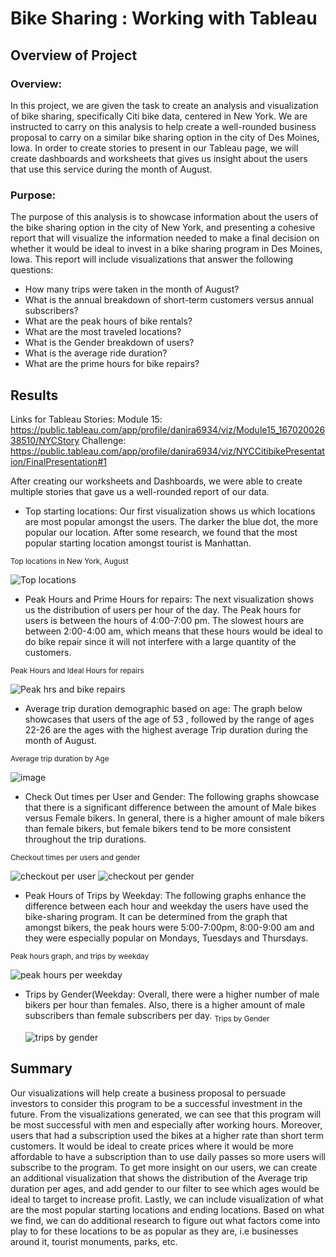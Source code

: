 # Bike Sharing : Working with Tableau

## Overview of Project

### Overview:
In this project, we are given the task to create an analysis and visualization of bike sharing, specifically Citi bike data, centered in New York. We are instructed to carry on this analysis to help create a well-rounded business proposal to carry on a similar bike sharing option in the city of Des Moines, Iowa. In order to create stories to present in our Tableau page, we will create dashboards and worksheets that gives us insight about the users that use this service during the month of August.

### Purpose:
The purpose of this analysis is to showcase information about the users of the bike sharing option in the city of New York,  and presenting a cohesive report that will visualize the information needed to make a final decision on whether it would be ideal to invest in a bike sharing program in Des Moines, Iowa. This report will include visualizations that answer the following questions:

- How many trips were taken in the month of August?
- What is the annual breakdown of short-term customers versus annual subscribers?
- What are the peak hours of bike rentals?
- What are the most traveled locations?
- What is the Gender breakdown of users?
- What is the average ride duration?
- What are the prime hours for bike repairs?

## Results

Links for Tableau Stories:
Module 15: https://public.tableau.com/app/profile/danira6934/viz/Module15_16702002638510/NYCStory
Challenge: https://public.tableau.com/app/profile/danira6934/viz/NYCCitibikePresentation/FinalPresentation#1

After creating our worksheets and Dashboards, we were able to create multiple stories that gave us a well-rounded report of our data.

- Top starting locations: Our first visualization shows us which locations are most popular amongst the users. The darker the blue dot, the more popular our location. After some research, we found that the most popular starting location amongst tourist is Manhattan.

<sub> Top locations in New York, August <sub>
  
![Top locations](https://user-images.githubusercontent.com/111034667/207223228-eda6f464-ccb7-4321-bfbf-74218075c3c7.png)
  
- Peak Hours and Prime Hours for repairs: The next visualization shows us the distribution of users per hour of the day. The Peak hours for users is between the hours of 4:00-7:00 pm. The slowest hours are between 2:00-4:00 am, which means that these hours would be ideal to do bike repair since it will not interfere with a large quantity of the customers.
  
<sub>Peak Hours and Ideal Hours for repairs<sub>
  
 ![Peak hrs and bike repairs](https://user-images.githubusercontent.com/111034667/207223729-56ee0152-d23c-45bb-a908-03830fedb5f1.png)

- Average trip duration demographic based on age:
 The graph below showcases that users of the age of 53 , followed by the range of ages 22-26 are the ages with the highest average Trip duration during the month of August.
  
 <sub> Average trip duration by Age<sub>
   
 ![image](https://user-images.githubusercontent.com/111034667/207224075-3803829b-1b14-4bb6-934f-8f7511424401.png)

 - Check Out times per User and Gender:
The following graphs showcase that there is a significant difference between the amount of Male bikes versus Female bikers. In general, there is a higher amount of male bikers than female bikers, but female bikers tend to be more consistent throughout the trip durations.

 <sub> Checkout times per users and gender<sub>
   
   ![checkout per user](https://user-images.githubusercontent.com/111034667/207224534-a558b757-c000-4730-8eee-1643a127197d.png)
![checkout per gender](https://user-images.githubusercontent.com/111034667/207224553-2905c7dc-4e70-4590-a125-6bacb1d538d5.png)

 - Peak Hours of Trips by Weekday:
The following graphs enhance the difference between each hour and weekday the users have used the bike-sharing program. It can be determined from the graph that amongst bikers, the peak hours were 5:00-7:00pm, 8:00-9:00 am and they were especially popular on Mondays, Tuesdays and Thursdays.
 
 <sub> Peak hours graph, and trips by weekday<sub>
     
 ![peak hours per weekday](https://user-images.githubusercontent.com/111034667/207225562-b9534b63-6279-48af-81c9-ba65370ea9d3.png)

   - Trips by Gender(Weekday:
 Overall, there were a higher number of male bikers per hour than females. Also, there is a higher amount of male subscribers than female subscribers per day.
   <sub> Trips by Gender<sub>
     
     ![trips by gender](https://user-images.githubusercontent.com/111034667/207225879-e1e264aa-0095-4f07-921e-d84a0520dfff.png)

## Summary
     
Our visualizations will help create a business proposal to persuade investors to consider this program to be a successful investment in the future. From the visualizations generated, we can see that this program will be most successful with men and especially after working hours. Moreover, users that had a subscription used the bikes at a higher rate than short term customers. It would be ideal to create prices where it would be more affordable to have a subscription than to use daily passes so more users will subscribe to the program. To get more insight on our users, we can create an additional visualization that shows the distribution of the Average trip duration per ages, and add gender to our filter to see which ages would be ideal to target to increase profit. Lastly, we can include visualization of what are the most popular starting locations and ending locations. Based on what we find, we can do additional research to figure out what factors come into play to for these locations to be as popular as they are, i.e businesses around it, tourist monuments, parks, etc.
